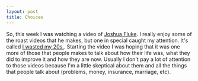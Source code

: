 ```yaml
---
layout: post
title: Choices
---
```


So, this week I was watching a video of [Joshua Fluke](https://www.youtube.com/user/Tychos1). I really enjoy some of the roast videos that he makes, but one in special caught my attention. It's called [I wasted my 20s.](https://www.youtube.com/watch?v=3VCxkMvKUnA). Starting the video I was hoping that it was one more of those that people makes to talk about how their life was, what they did to improve it and how they are now. Usually I don't pay a lot of attention to those videos because I'm a little skeptical about them and all the things that people talk about (problems, money, insurance, marriage, etc).